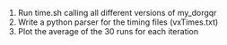 1. Run time.sh calling all different versions of my_dorgqr
2. Write a python parser for the timing files (vxTimes.txt)
3. Plot the average of the 30 runs for each iteration
